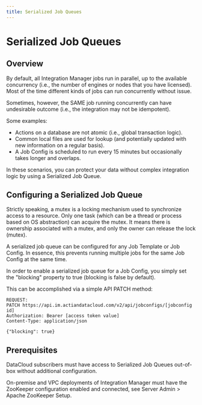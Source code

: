 ```yaml
---
title: Serialized Job Queues
---
```


# Serialized Job Queues

## Overview

By default, all Integration Manager jobs run in parallel, up to the available concurrency (i.e., the number of engines or nodes that you have licensed). Most of the time different kinds of jobs can run concurrently without issue.

Sometimes, however, the SAME job running concurrently can have undesirable outcome (i.e., the integration may not be idempotent).

Some examples:
* Actions on a database are not atomic (i.e., global transaction logic).
* Common local files are used for lookup (and potentially updated with new information on a regular basis).
* A Job Config is scheduled to run every 15 minutes but occasionally takes longer and overlaps.

In these scenarios, you can protect your data without complex integration logic by using a Serialized Job Queue.

## Configuring a Serialized Job Queue

Strictly speaking, a mutex is a locking mechanism used to synchronize access to a resource. Only one task (which can be a thread or process based on OS abstraction) can acquire the mutex. It means there is ownership associated with a mutex, and only the owner can release the lock (mutex). 

A serialized job queue can be configured for any Job Template or Job Config. In essence, this prevents running multiple jobs for the same Job Config at the same time.

In order to enable a serialized job queue for a Job Config, you simply set the "blocking" property to true (blocking is false by default).

This can be accomplished via a simple API PATCH method:

```
REQUEST:
PATCH https://api.im.actiandatacloud.com/v2/api/jobconfigs/[jobconfig id]
Authorization: Bearer [access token value]
Content-Type: application/json

{"blocking": true}
```

## Prerequisites

DataCloud subscribers must have access to Serialized Job Queues out-of-box without additional configuration.

On-premise and VPC deployments of Integration Manager must have the ZooKeeper configuration enabled and connected, see Server Admin > Apache ZooKeeper Setup.